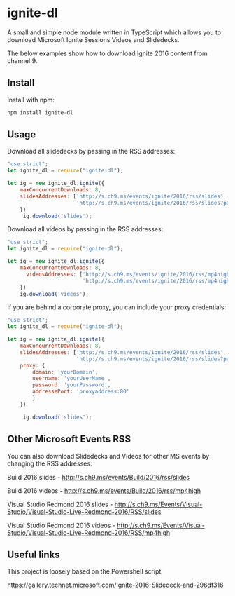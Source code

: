 # ignite-dl
A small and simple node module written in TypeScript which allows you to download Microsoft Ignite Sessions Videos and Slidedecks.

The below examples show how to download Ignite 2016 content from channel 9.

## Install

Install with npm:

```js
npm install ignite-dl
```


## Usage

Download all slidedecks by passing in the RSS addresses:

```js
"use strict";
let ignite_dl = require("ignite-dl");

let ig = new ignite_dl.ignite({
    maxConcurrentDownloads: 8,
    slidesAddresses: ['http://s.ch9.ms/events/ignite/2016/rss/slides',
                      'http://s.ch9.ms/events/ignite/2016/rss/slides?page=2']
    })
     ig.download('slides');
```

Download all videos by passing in the RSS addresses:

```js
"use strict";
let ignite_dl = require("ignite-dl");

let ig = new ignite_dl.ignite({
    maxConcurrentDownloads: 8,
      videosAddresses: ['http://s.ch9.ms/events/ignite/2016/rss/mp4high',
                        'http://s.ch9.ms/events/ignite/2016/rss/mp4high?page=2']
    })   
    ig.download('videos');
```

If you are behind a corporate proxy, you can include your proxy credentials:

```js
"use strict";
let ignite_dl = require("ignite-dl");

let ig = new ignite_dl.ignite({
    maxConcurrentDownloads: 8,
    slidesAddresses: ['http://s.ch9.ms/events/ignite/2016/rss/slides',
                      'http://s.ch9.ms/events/ignite/2016/rss/slides?page=2'],
    proxy: {
        domain: 'yourDomain',
        username: 'yourUserName',
        password: 'yourPassword',
        addressePort: 'proxyaddress:80'
        }
    })

     ig.download('slides');
```


## Other Microsoft Events RSS 

You can also download Slidedecks and Videos for other MS events by changing the RSS addresses:


Build 2016 slides - http://s.ch9.ms/events/Build/2016/rss/slides

Build 2016 videos - http://s.ch9.ms/events/Build/2016/rss/mp4high

Visual Studio Redmond 2016 slides - http://s.ch9.ms/Events/Visual-Studio/Visual-Studio-Live-Redmond-2016/RSS/slides

Visual Studio Redmond 2016 videos - http://s.ch9.ms/Events/Visual-Studio/Visual-Studio-Live-Redmond-2016/RSS/mp4high


## Useful links

This project is loosely based on the Powershell script:

https://gallery.technet.microsoft.com/Ignite-2016-Slidedeck-and-296df316



